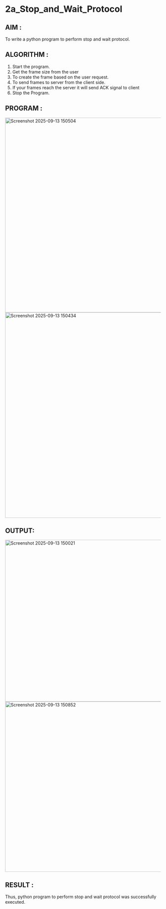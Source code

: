 # 2a_Stop_and_Wait_Protocol

## AIM :

To write a python program to perform stop and wait protocol.

## ALGORITHM :

1. Start the program.
2. Get the frame size from the user
3. To create the frame based on the user request.
4. To send frames to server from the client side.
5. If your frames reach the server it will send ACK signal to client
6. Stop the Program.

## PROGRAM :

<img width="1082" height="631" alt="Screenshot 2025-09-13 150504" src="https://github.com/user-attachments/assets/2047e65b-112a-47ce-8f1b-a4a21ab5fec8" />
<img width="1084" height="666" alt="Screenshot 2025-09-13 150434" src="https://github.com/user-attachments/assets/7ac09cd5-c75e-4ead-9d8d-7593931520b6" />

## OUTPUT:

<img width="1128" height="524" alt="Screenshot 2025-09-13 150021" src="https://github.com/user-attachments/assets/d3550e6e-c20c-4b43-bdb9-a647cc723e30" />
<img width="1236" height="552" alt="Screenshot 2025-09-13 150852" src="https://github.com/user-attachments/assets/d364c1e7-5fb9-4167-849e-7f083f25a829" />

## RESULT :

Thus, python program to perform stop and wait protocol was successfully executed.
